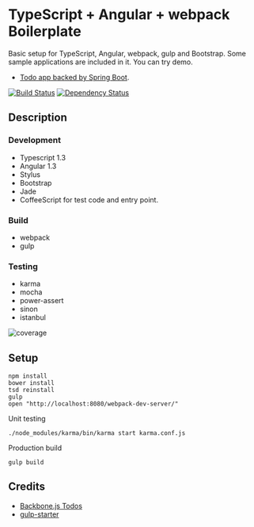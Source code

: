 # TypeScript + Angular + webpack Boilerplate

Basic setup for TypeScript, Angular, webpack, gulp and Bootstrap. Some sample applications are included in it. You can try demo.

* [Todo app backed by Spring Boot][todo-sample].

[![Build Status][travis-image]][travis-url]
[![Dependency Status][gemnasium-image]][gemnasium-url]

## Description

### Development

* Typescript 1.3
* Angular 1.3
* Stylus
* Bootstrap
* Jade
* CoffeeScript for test code and entry point.

### Build

* webpack
* gulp

### Testing

* karma
* mocha
* power-assert
* sinon
* istanbul

![coverage](https://github.com/akirasosa/ts-ng-weback/wiki/images/coverage.jpg)

## Setup

```
npm install
bower install
tsd reinstall
gulp
open "http://localhost:8080/webpack-dev-server/"
```

Unit testing

```
./node_modules/karma/bin/karma start karma.conf.js
```

Production build

```
gulp build
```

## Credits

* [Backbone.js Todos](http://backbonejs.org/examples/todos/)
* [gulp-starter](https://github.com/greypants/gulp-starter)

[todo-sample]: https://rocky-anchorage-1766.herokuapp.com/
[travis-url]: https://travis-ci.org/akirasosa/ts-ng-webpack
[travis-image]: https://travis-ci.org/akirasosa/ts-ng-webpack.svg
[gemnasium-url]: https://gemnasium.com/akirasosa/ts-ng-webpack
[gemnasium-image]: https://gemnasium.com/akirasosa/ts-ng-webpack.svg

